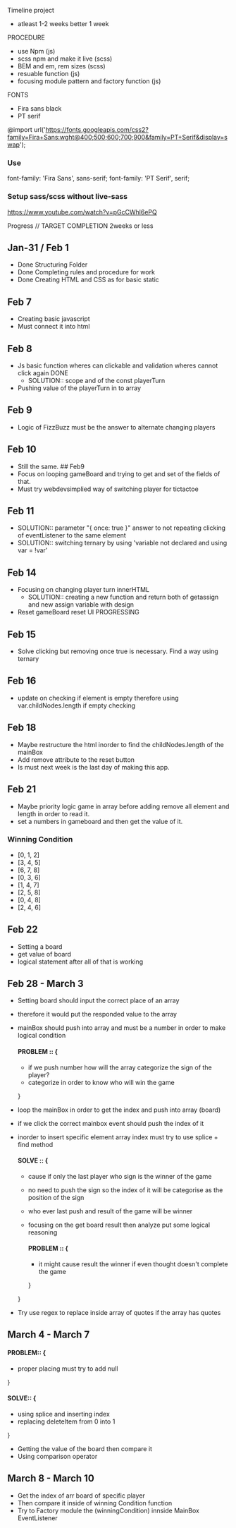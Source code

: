 Timeline project

- atleast 1-2 weeks better 1 week

PROCEDURE

- use Npm (js)
- scss npm and make it live (scss)
- BEM and em, rem sizes (scss)
- resuable function (js)
- focusing module pattern and factory function (js)

FONTS

- Fira sans black
- PT serif

@import url('https://fonts.googleapis.com/css2?family=Fira+Sans:wght@400;500;600;700;900&family=PT+Serif&display=swap');

### Use

font-family: 'Fira Sans', sans-serif;
font-family: 'PT Serif', serif;

### Setup sass/scss without live-sass

https://www.youtube.com/watch?v=pGcCWhl6ePQ

Progress // TARGET COMPLETION 2weeks or less

## Jan-31 / Feb 1

- Done Structuring Folder
- Done Completing rules and procedure for work
- Done Creating HTML and CSS as for basic static

## Feb 7

- Creating basic javascript
- Must connect it into html

## Feb 8

- Js basic function wheres can clickable and validation wheres cannot click again DONE
  - SOLUTION:: scope and of the const playerTurn
- Pushing value of the playerTurn in to array

## Feb 9

- Logic of FizzBuzz must be the answer to alternate changing players

## Feb 10

- Still the same. ## Feb9
- Focus on looping gameBoard and trying to get and set of the fields of that.
- Must try webdevsimplied way of switching player for tictactoe

## Feb 11

- SOLUTION:: parameter "{ once: true }" answer to not repeating clicking of eventListener to the same element
- SOLUTION:: switching ternary by using 'variable not declared and using var = !var'

## Feb 14

- Focusing on changing player turn innerHTML
  - SOLUTION:: creating a new function and return both of getassign and new assign variable with design
- Reset gameBoard reset UI PROGRESSING

## Feb 15

- Solve clicking but removing once true is necessary. Find a way using ternary

## Feb 16

- update on checking if element is empty therefore using var.childNodes.length if empty checking

## Feb 18

- Maybe restructure the html inorder to find the childNodes.length of the mainBox
- Add remove attribute to the reset button
- Is must next week is the last day of making this app.

## Feb 21

- Maybe priority logic game in array before adding remove all element and length in order to read it.
- set a numbers in gameboard and then get the value of it.

### Winning Condition

<ul>
  <li>[0, 1, 2]</li>
  <li>[3, 4, 5]</li>
  <li>[6, 7, 8]</li>
  <li>[0, 3, 6]</li>
  <li>[1, 4, 7]</li>
  <li>[2, 5, 8]</li>
  <li>[0, 4, 8]</li>
  <li>[2, 4, 6]</li>
</ul>

## Feb 22

- Setting a board
- get value of board
- logical statement after all of that is working

## Feb 28 - March 3

- Setting board should input the correct place of an array
- therefore it would put the responded value to the array
- mainBox should push into array and must be a number in order to make logical condition

  #### PROBLEM :: {

  - if we push number how will the array categorize the sign of the player?
  - categorize in order to know who will win the game

  }

- loop the mainBox in order to get the index and push into array (board)
- if we click the correct mainbox event should push the index of it
- inorder to insert specific element array index must try to use splice + find method

  #### SOLVE :: {

  - cause if only the last player who sign is the winner of the game
  - no need to push the sign so the index of it will be categorise as the position of the sign
  - who ever last push and result of the game will be winner
  - focusing on the get board result then analyze put some logical reasoning

    #### PROBLEM :: {

    - it might cause result the winner if even thought doesn't complete the game

    }

  }

- Try use regex to replace inside array of quotes if the array has quotes

## March 4 - March 7

#### PROBLEM:: {

- proper placing must try to add null

}

#### SOLVE:: {

- using splice and inserting index
- replacing deleteItem from 0 into 1

}

- Getting the value of the board then compare it
- Using comparison operator

## March 8 - March 10

- Get the index of arr board of specific player
- Then compare it inside of winning Condition function
- Try to Factory module the (winningCondition) innside MainBox EventListener
